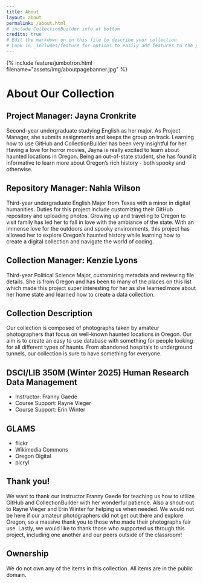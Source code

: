 ```yaml
---
title: About
layout: about
permalink: /about.html
# include CollectionBuilder info at bottom
credits: true
# Edit the markdown on in this file to describe your collection
# Look in _includes/feature for options to easily add features to the page
---
```

{% include feature/jumbotron.html filename="assets/img/aboutpagebanner.jpg" %}
# About Our Collection
## Project Manager: Jayna Cronkrite
Second-year undergraduate studying English as her major. As Project Manager, she submits assignments and keeps the group on track. Learning how to use GitHub and CollectionBuilder has been very insightful for her. Having a love for horror movies, Jayna is really excited to learn about haunted locations in Oregon. Being an out-of-state student, she has found it informative to learn more about Oregon’s rich history - both spooky and otherwise. 
## Repository Manager: Nahla Wilson
Third-year undergraduate English Major from Texas with a minor in digital humanities. Duties for this project include customizing their GitHub repository and uploading photos. Growing up and traveling to Oregon to visit family has led her to fall in love with the ambiance of the state. With an immense love for the outdoors and spooky environments, this project has allowed her to explore Oregon’s haunted history while learning how to create a digital collection and navigate the world of coding.
## Collection Manager: Kenzie Lyons
Third-year Political Science Major, customizing metadata and reviewing file details. She is from Oregon and has been to many of the places on this list which made this project super interesting for her as she learned more about her home state and learned how to create a data collection. 
## Collection Description
Our collection is composed of photographs taken by amateur photographers that focus on well-known haunted locations in Oregon. Our aim is to create an easy to use database with something for people looking for all different types of haunts. From abandoned hospitals to underground tunnels, our collection is sure to have something for everyone.
## DSCI/LIB 350M (Winter 2025) Human Research Data Management
- Instructor: Franny Gaede
- Course Support: Rayne Vieger
- Course Support: Erin Winter
  
## GLAMS
- flickr
- Wikimedia Commons
- Oregon Digital
- picryl
  
## Thank you!
We want to thank our instructor Franny Gaede for teaching us how to utilize GitHub and CollectionBuilder with her wonderful patience. Also a shout-out to Rayne Vieger and Erin Winter for helping us when needed. We would not be here if our amateur photographers did not get out there and explore Oregon, so a massive thank you to those who made their photographs fair use. Lastly, we would like to thank those who supported us through this project, including one another and our peers outside of the classroom!  
## Ownership
We do not own any of the items in this collection. All items are in the public domain. 
